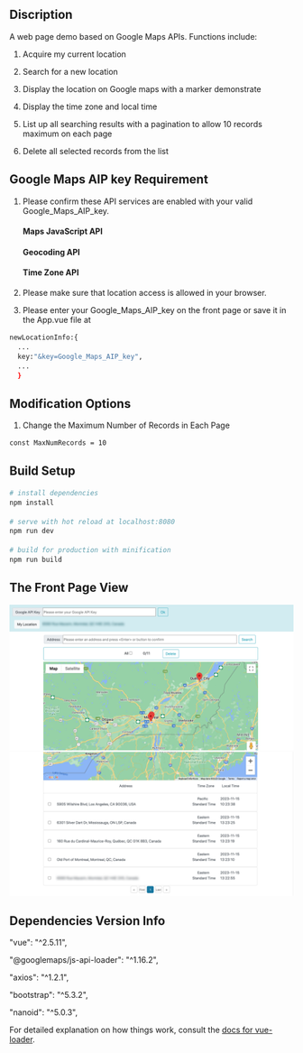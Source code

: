 ## Discription

A web page demo based on Google Maps APIs. Functions include:

1. Acquire my current location 

2. Search for a new location

3. Display the location on Google maps with a marker demonstrate

4. Display the time zone and local time

6. List up all searching results with a pagination to allow 10 records maximum on each page

6. Delete all selected records from the list

## Google Maps AIP key Requirement
1. Please confirm these API services are enabled with your valid Google_Maps_AIP_key.
   
   #### Maps JavaScript API
   #### Geocoding API
   #### Time Zone API
2. Please make sure that location access is allowed in your browser.
   
3. Please enter your Google_Maps_AIP_key on the front page or save it in the App.vue file at
``` bash
newLocationInfo:{
  ...
  key:"&key=Google_Maps_AIP_key",
  ...
  }
```
## Modification Options
1. Change the Maximum Number of Records in Each Page
``` bash
const MaxNumRecords = 10
```

## Build Setup

``` bash
# install dependencies
npm install

# serve with hot reload at localhost:8080
npm run dev

# build for production with minification
npm run build
```
## The Front Page View
![Image text](https://github.com/djweb01/Demo_GoogleMap/blob/main/Front_page1.png)
![Image text](https://github.com/djweb01/Demo_GoogleMap/blob/main/Front_page2.png)

## Dependencies Version Info
"vue": "^2.5.11",

"@googlemaps/js-api-loader": "^1.16.2",

"axios": "^1.2.1",

"bootstrap": "^5.3.2",

"nanoid": "^5.0.3",

For detailed explanation on how things work, consult the [docs for vue-loader](http://vuejs.github.io/vue-loader).
